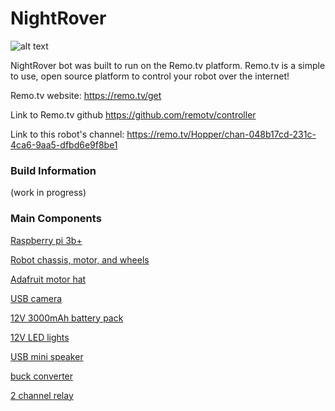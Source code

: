 # NightRover


![alt text](https://i.imgur.com/dsGSEJu.jpg?1 "Logo Title Text 1")



NightRover bot was built to run on the Remo.tv platform. Remo.tv is a simple to use, open source platform to control your robot over the internet!



Remo.tv website: https://remo.tv/get

Link to Remo.tv github https://github.com/remotv/controller

Link to this robot's channel: https://remo.tv/Hopper/chan-048b17cd-231c-4ca6-9aa5-dfbd6e9f8be1




### Build Information

(work in progress)

### Main Components

[Raspberry pi 3b+](https://www.microcenter.com/product/601561/raspberry-pi-3-model-b)

[Robot chassis, motor, and wheels](https://www.microcenter.com/product/476372/velleman-2-wheel-drive-motor-chassis-robotics-kit) 

[Adafruit motor hat](https://www.adafruit.com/product/2348)

[USB camera](https://www.microcenter.com/product/380932/logitech-hd-pro-webcam-c920)

[12V 3000mAh battery pack](https://www.amazon.com/gp/product/B01M7Z9Z1N/ref=ppx_yo_dt_b_asin_title_o05_s01?ie=UTF8&psc=1)

[12V LED lights](https://www.amazon.com/gp/product/B07CVCSY2M/ref=ppx_yo_dt_b_asin_title_o02_s00?ie=UTF8&psc=1)

[USB mini speaker](https://www.amazon.com/gp/product/B075M7FHM1/ref=ppx_yo_dt_b_asin_title_o05_s00?ie=UTF8&psc=1)

[buck converter](https://www.amazon.com/gp/product/B076H3XHXP/ref=ppx_yo_dt_b_asin_title_o01_s00?ie=UTF8&psc=1)

[2 channel relay](https://www.amazon.com/gp/product/B072BY3KJF/ref=ppx_yo_dt_b_asin_title_o04_s00?ie=UTF8&psc=1) 

